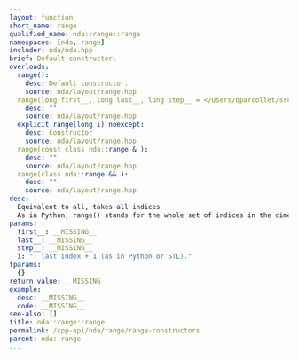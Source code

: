 ```yaml
---
layout: function
short_name: range
qualified_name: nda::range::range
namespaces: [nda, range]
includer: nda/nda.hpp
brief: Default constructor.
overloads:
  range():
    desc: Default constructor.
    source: nda/layout/range.hpp
  range(long first__, long last__, long step__ = </Users/oparcollet/src/nda/c++/nda/layout/./range.hpp:59:52>) noexcept:
    desc: ""
    source: nda/layout/range.hpp
  explicit range(long i) noexcept:
    desc: Constructor
    source: nda/layout/range.hpp
  range(const class nda::range & ):
    desc: ""
    source: nda/layout/range.hpp
  range(class nda::range && ):
    desc: ""
    source: nda/layout/range.hpp
desc: |
  Equivalent to all, takes all indices
  As in Python, range() stands for the whole set of indices in the dimension (like `:` in python) :: A(range(), 0) // take the first column of A
params:
  first__: __MISSING__
  last__: __MISSING__
  step__: __MISSING__
  i: ": last index + 1 (as in Python or STL)."
tparams:
  {}
return_value: __MISSING__
example:
  desc: __MISSING__
  code: __MISSING__
see-also: []
title: nda::range::range
permalink: /cpp-api/nda/range/range-constructors
parent: nda::range
...
```


